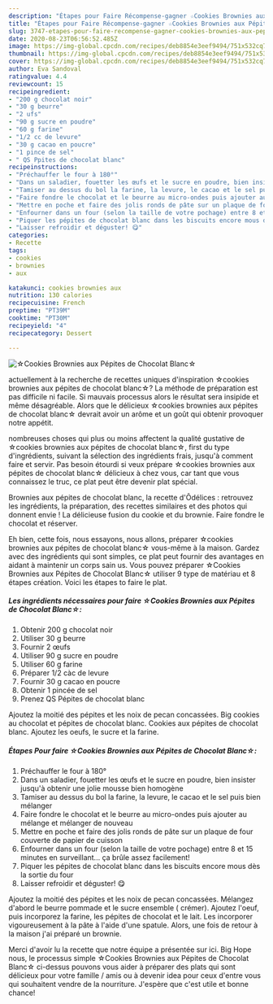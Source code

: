 ```yaml
---
description: "Étapes pour Faire Récompense-gagner ☆Cookies Brownies aux Pépites de Chocolat Blanc☆"
title: "Étapes pour Faire Récompense-gagner ☆Cookies Brownies aux Pépites de Chocolat Blanc☆"
slug: 3747-etapes-pour-faire-recompense-gagner-cookies-brownies-aux-pepites-de-chocolat-blanc
date: 2020-08-23T06:56:52.485Z
image: https://img-global.cpcdn.com/recipes/deb8854e3eef9494/751x532cq70/☆cookies-brownies-aux-pepites-de-chocolat-blanc☆-photo-principale-de-la-recette.jpg
thumbnail: https://img-global.cpcdn.com/recipes/deb8854e3eef9494/751x532cq70/☆cookies-brownies-aux-pepites-de-chocolat-blanc☆-photo-principale-de-la-recette.jpg
cover: https://img-global.cpcdn.com/recipes/deb8854e3eef9494/751x532cq70/☆cookies-brownies-aux-pepites-de-chocolat-blanc☆-photo-principale-de-la-recette.jpg
author: Eva Sandoval
ratingvalue: 4.4
reviewcount: 15
recipeingredient:
- "200 g chocolat noir"
- "30 g beurre"
- "2 ufs"
- "90 g sucre en poudre"
- "60 g farine"
- "1/2 cc de levure"
- "30 g cacao en poucre"
- "1 pince de sel"
- " QS Ppites de chocolat blanc"
recipeinstructions:
- "Préchauffer le four à 180°"
- "Dans un saladier, fouetter les œufs et le sucre en poudre, bien insister jusqu&#39;à obtenir une jolie mousse bien homogène"
- "Tamiser au dessus du bol la farine, la levure, le cacao et le sel puis bien mélanger"
- "Faire fondre le chocolat et le beurre au micro-ondes puis ajouter au mélange et mélanger de nouveau"
- "Mettre en poche et faire des jolis ronds de pâte sur un plaque de four couverte de papier de cuisson"
- "Enfourner dans un four (selon la taille de votre pochage) entre 8 et 15 minutes en surveillant... ça brûle assez facilement!"
- "Piquer les pépites de chocolat blanc dans les biscuits encore mous dès la sortie du four"
- "Laisser refroidir et déguster! 😋"
categories:
- Recette
tags:
- cookies
- brownies
- aux

katakunci: cookies brownies aux 
nutrition: 130 calories
recipecuisine: French
preptime: "PT39M"
cooktime: "PT30M"
recipeyield: "4"
recipecategory: Dessert

---
```



![☆Cookies Brownies aux Pépites de Chocolat Blanc☆](https://img-global.cpcdn.com/recipes/deb8854e3eef9494/751x532cq70/☆cookies-brownies-aux-pepites-de-chocolat-blanc☆-photo-principale-de-la-recette.jpg)

actuellement à la recherche de recettes uniques d'inspiration ☆cookies brownies aux pépites de chocolat blanc☆? La méthode de préparation est pas difficile ni facile. Si mauvais processus alors le résultat sera insipide et même désagréable. Alors que le délicieux ☆cookies brownies aux pépites de chocolat blanc☆ devrait avoir un arôme et un goût qui obtenir provoquer notre appétit.

nombreuses choses qui plus ou moins affectent la qualité gustative de ☆cookies brownies aux pépites de chocolat blanc☆, first du type d'ingrédients, suivant la sélection des ingrédients frais, jusqu'à comment faire et servir. Pas besoin étourdi si veux prépare ☆cookies brownies aux pépites de chocolat blanc☆ délicieux à chez vous, car tant que vous connaissez le truc, ce plat peut être devenir plat spécial.

Brownies aux pépites de chocolat blanc, la recette d&#39;Ôdélices : retrouvez les ingrédients, la préparation, des recettes similaires et des photos qui donnent envie ! La délicieuse fusion du cookie et du brownie. Faire fondre le chocolat et réserver.


Eh bien, cette fois, nous essayons, nous allons, préparer ☆cookies brownies aux pépites de chocolat blanc☆ vous-même à la maison. Gardez avec des ingrédients qui sont simples, ce plat peut fournir des avantages en aidant à maintenir un corps sain us. Vous pouvez préparer ☆Cookies Brownies aux Pépites de Chocolat Blanc☆ utiliser 9 type de matériau et 8 étapes création. Voici les étapes to faire le plat.

<!--inarticleads1-->

##### Les ingrédients nécessaires pour faire ☆Cookies Brownies aux Pépites de Chocolat Blanc☆:

1. Obtenir 200 g chocolat noir
1. Utiliser 30 g beurre
1. Fournir 2 œufs
1. Utiliser 90 g sucre en poudre
1. Utiliser 60 g farine
1. Préparer 1/2 càc de levure
1. Fournir 30 g cacao en poucre
1. Obtenir 1 pincée de sel
1. Prenez  QS Pépites de chocolat blanc


Ajoutez la moitié des pépites et les noix de pecan concassées. Big cookies au chocolat et pépites de chocolat blanc. Cookies aux pépites de chocolat blanc. Ajoutez les oeufs, le sucre et la farine. 

<!--inarticleads2-->

##### Étapes Pour faire ☆Cookies Brownies aux Pépites de Chocolat Blanc☆:

1. Préchauffer le four à 180°
1. Dans un saladier, fouetter les œufs et le sucre en poudre, bien insister jusqu&#39;à obtenir une jolie mousse bien homogène
1. Tamiser au dessus du bol la farine, la levure, le cacao et le sel puis bien mélanger
1. Faire fondre le chocolat et le beurre au micro-ondes puis ajouter au mélange et mélanger de nouveau
1. Mettre en poche et faire des jolis ronds de pâte sur un plaque de four couverte de papier de cuisson
1. Enfourner dans un four (selon la taille de votre pochage) entre 8 et 15 minutes en surveillant... ça brûle assez facilement!
1. Piquer les pépites de chocolat blanc dans les biscuits encore mous dès la sortie du four
1. Laisser refroidir et déguster! 😋


Ajoutez la moitié des pépites et les noix de pecan concassées. Mélangez d&#39;abord le beurre pommade et le sucre ensemble ( crémer). Ajoutez l&#39;oeuf, puis incorporez la farine, les pépites de chocolat et le lait. Les incorporer vigoureusement à la pâte à l&#39;aide d&#39;une spatule. Alors, une fois de retour à la maison j&#39;ai préparé un brownie. 


Merci d'avoir lu la recette que notre équipe a présentée sur ici. Big Hope nous, le processus simple ☆Cookies Brownies aux Pépites de Chocolat Blanc☆ ci-dessus pouvons vous aider à préparer des plats qui sont délicieux pour votre famille / amis ou à devenir idea pour ceux d'entre vous qui souhaitent vendre de la nourriture. J'espère que c'est utile et bonne chance!
